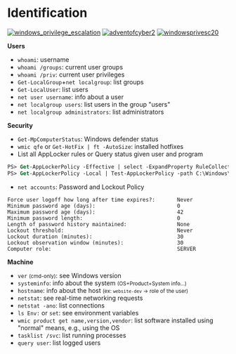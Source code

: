 # Identification

[![windows_privilege_escalation](../../../_badges/htb/windows_privilege_escalation.svg)](https://academy.hackthebox.com/course/preview/windows-privilege-escalation)
[![adventofcyber2](../../../../cybersecurity/_badges/thm/adventofcyber2/day12.svg)](https://tryhackme.com/room/adventofcyber2)
[![windowsprivesc20](../../../_badges/thmp/windowsprivesc20.svg)](https://tryhackme.com/room/windowsprivesc20)

<div class="row row-cols-lg-2"><div>

**Users**

* `whoami`: username
* `whoami /groups`: current user groups
* `whoami /priv`: current user privileges
* `Get-LocalGroup`+`net localgroup`: list groups
* `Get-LocalUser`: list users
* `net user username`: info about a user
* `net localgroup users`: list users in the group "users"
* `net localgroup administrators`: list administrators

**Security**

* `Get-MpComputerStatus`: Windows defender status
* `wmic qfe` or `Get-HotFix | ft -AutoSize`: installed hotfixes
* List all AppLocker rules or Query status given user and program

```ps
PS> Get-AppLockerPolicy -Effective | select -ExpandProperty RuleCollections
PS> Get-AppLockerPolicy -Local | Test-AppLockerPolicy -path C:\Windows\System32\cmd.exe -User Everyone
```

* `net accounts`: Password and Lockout Policy

```text!
Force user logoff how long after time expires?:       Never
Minimum password age (days):                          0
Maximum password age (days):                          42
Minimum password length:                              0
Length of password history maintained:                None
Lockout threshold:                                    Never
Lockout duration (minutes):                           30
Lockout observation window (minutes):                 30
Computer role:                                        SERVER
```
</div><div>

**Machine**

* `ver` <small>(cmd-only)</small>: see Windows version
* `systeminfo`: info about the system <small>(OS+Product+System info...)</small>
* `hostname`: info about the host <small>(ex: `website-dev` -> role of the user)</small>
* `netstat`: see real-time networking requests
* `netstat -ano`: list connections
* `ls Env:` or `set`: see environment variables
* `wmic product get name,version,vendor`: list software installed using "normal" means, e.g., using the OS
* `tasklist /svc`: list running processes
* `query user`: list logged users
</div></div>
